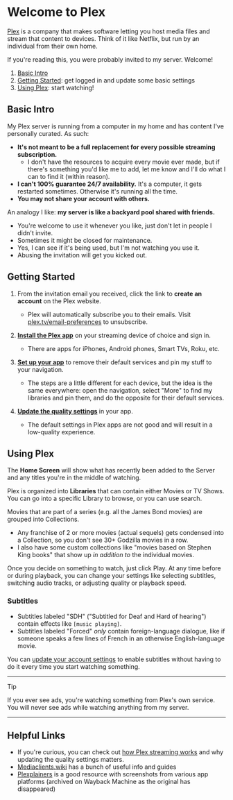# Welcome to Plex

[Plex](https://www.plex.tv/) is a company that makes software letting you host media files and stream that content to devices. Think of it like Netflix, but run by an individual from their own home.

If you're reading this, you were probably invited to my server. Welcome!

1. [Basic Intro](#basic-intro)
2. [Getting Started](#getting-started): get logged in and update some basic settings
3. [Using Plex](#using-plex): start watching!


## Basic Intro
My Plex server is running from a computer in my home and has content I've personally curated. As such:

* **It's not meant to be a full replacement for every possible streaming subscription.**
  * I don't have the resources to acquire every movie ever made, but if there's something you'd like me to add, let me know and I'll do what I can to find it (within reason).
* **I can't 100% guarantee 24/7 availability.** It's a computer, it gets restarted sometimes. Otherwise it's running all the time.
* **You may not share your account with others.**

An analogy I like: **my server is like a backyard pool shared with friends.**
* You're welcome to use it whenever you like, just don't let in people I didn't invite.
* Sometimes it might be closed for maintenance.
* Yes, I can see if it's being used, but I'm not watching you use it.
* Abusing the invitation will get you kicked out.

## Getting Started
1. From the invitation email you received, click the link to **create an account** on the Plex website.
   * Plex will automatically subscribe you to their emails. Visit [plex.tv/email-preferences](https://www.plex.tv/email-preferences/) to unsubscribe.

2. **[Install the Plex app](https://www.plex.tv/apps-devices/)** on your streaming device of choice and sign in.
   * There are apps for iPhones, Android phones, Smart TVs, Roku, etc.

4. **[Set up your app](https://support.plex.tv/articles/customizing-the-apps/#toc-0)** to remove their default services and pin my stuff to your navigation.
   * The steps are a little different for each device, but the idea is the same everywhere: open the navigation, select "More" to find my libraries and pin them, and do the opposite for their default services.

5. **[Update the quality settings](https://mediaclients.wiki/en/Plex#streaming-clients)** in your app.
   * The default settings in Plex apps are not good and will result in a low-quality experience.

## Using Plex
The **Home Screen** will show what has recently been added to the Server and any titles you're in the middle of watching.

Plex is organized into **Libraries** that can contain either Movies or TV Shows. You can go into a specific Library to browse, or you can use search.

Movies that are part of a series (e.g. all the James Bond movies) are grouped into Collections.
* Any franchise of 2 or more movies (actual sequels) gets condensed into a Collection, so you don't see 30+ Godzilla movies in a row.
* I also have some custom collections like "movies based on Stephen King books" that show up _in addition to_ the individual movies.

Once you decide on something to watch, just click Play. At any time before or during playback, you can change your settings like selecting subtitles, switching audio tracks, or adjusting quality or playback speed.

### Subtitles
* Subtitles labeled "SDH" ("Subtitled for Deaf and Hard of hearing") contain effects like `[music playing]`.
* Subtitles labeled "Forced" _only_ contain foreign-language dialogue, like if someone speaks a few lines of French in an otherwise English-language movie.

You can [update your account settings](Account%20Settings.md) to enable subtitles without having to do it every time you start watching something.

-----

> [!TIP]
> If you ever see ads, you're watching something from Plex's own service. You will never see ads while watching anything from my server.

-----

## Helpful Links
* If you're curious, you can check out [how Plex streaming works](How%20It%20Works.md) and why updating the quality settings matters.
* [Mediaclients.wiki](https://mediaclients.wiki/en/Plex) has a bunch of useful info and guides
* [Plexplainers](https://web.archive.org/web/20250317201942/http://plxplainers.xyz/) is a good resource with screenshots from various app platforms (archived on Wayback Machine as the original has disappeared)

